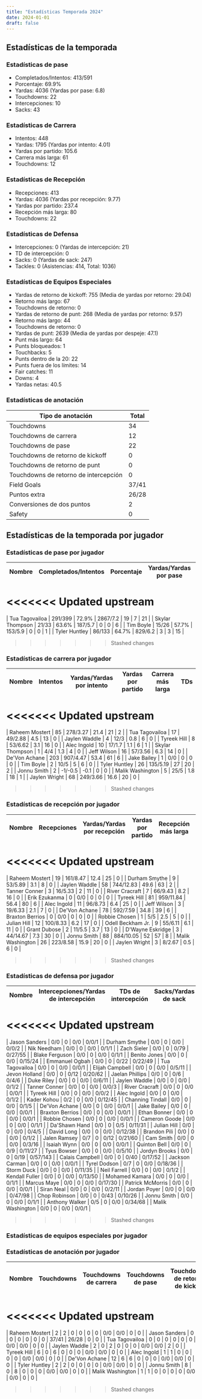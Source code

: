 ```yaml
---
title: "Estadísticas Temporada 2024"
date: 2024-01-01
draft: false
---
```


## Estadísticas de la temporada
### Estadísticas de pase
* Completados/Intentos: 413/591
* Porcentaje: 69.9%
* Yardas: 4036 (Yardas por pase: 6.8)
* Touchdowns: 22
* Intercepciones: 10
* Sacks: 43

### Estadísticas de Carrera
* Intentos: 448
* Yardas: 1795 (Yardas por intento: 4.01)
* Yardas por partido: 105.6
* Carrera más larga: 61
* Touchdowns: 12

### Estadísticas de Recepción
* Recepciones: 413
* Yardas: 4036 (Yardas por recepción: 9.77)
* Yardas por partido: 237.4
* Recepción más larga: 80
* Touchdowns: 22

### Estadísticas de Defensa
* Intercepciones: 0 (Yardas de intercepción: 21)
* TD de intercepción: 0
* Sacks: 0 (Yardas de sack: 247)
* Tackles: 0 (Asistencias: 414, Total: 1036)

### Estadísticas de Equipos Especiales
* Yardas de retorno de kickoff: 755 (Media de yardas por retorno: 29.04)
* Retorno más largo: 67
* Touchdowns de retorno: 0
* Yardas de retorno de punt: 268 (Media de yardas por retorno: 9.57)
* Retorno más largo: 44
* Touchdowns de retorno: 0
* Yardas de punt: 2639 (Media de yardas por despeje: 47.1)
* Punt más largo: 64
* Punts bloqueados: 1
* Touchbacks: 5
* Punts dentro de la 20: 22
* Punts fuera de los límites: 14
* Fair catches: 11
* Downs: 4
* Yardas netas: 40.5

### Estadísticas de anotación
| Tipo de anotación | Total |
|-------------------|-------|
| Touchdowns | 34 |
| Touchdowns de carrera | 12 |
| Touchdowns de pase | 22 |
| Touchdowns de retorno de kickoff | 0 |
| Touchdowns de retorno de punt | 0 |
| Touchdowns de retorno de intercepción | 0 |
| Field Goals | 37/41 |
| Puntos extra | 26/28 |
| Conversiones de dos puntos | 2 |
| Safety | 0 |

## Estadísticas de la temporada por jugador
### Estadísticas de pase por jugador
| Nombre | Completados/Intentos | Porcentaje | Yardas/Yardas por pase | TDs | Intercepciones | Sacks |
|--------|----------------------|------------|------------------------|-----|----------------|-------|
<<<<<<< Updated upstream
=======
| Tua Tagovailoa | 291/399 | 72.9% | 2867/7.2 | 19 | 7 | 21 |
| Skylar Thompson | 21/33 | 63.6% | 187/5.7 | 0 | 0 | 6 |
| Tim Boyle | 15/26 | 57.7% | 153/5.9 | 0 | 0 | 1 |
| Tyler Huntley | 86/133 | 64.7% | 829/6.2 | 3 | 3 | 15 |
>>>>>>> Stashed changes


### Estadísticas de carrera por jugador
| Nombre | Intentos | Yardas/Yardas por intento | Yardas por partido | Carrera más larga | TDs |
|--------|----------|--------------------------|--------------------|-------------------|-----|
<<<<<<< Updated upstream
=======
| Raheem Mostert | 85 | 278/3.27 | 21.4 | 21 | 2 |
| Tua Tagovailoa | 17 | 49/2.88 | 4.5 | 13 | 0 |
| Jaylen Waddle | 4 | 12/3 | 0.8 | 6 | 0 |
| Tyreek Hill | 8 | 53/6.62 | 3.1 | 16 | 0 |
| Alec Ingold | 10 | 17/1.7 | 1.1 | 6 | 1 |
| Skylar Thompson | 1 | 4/4 | 1.3 | 4 | 0 |
| Jeff Wilson | 16 | 57/3.56 | 6.3 | 14 | 0 |
| De'Von Achane | 203 | 907/4.47 | 53.4 | 61 | 6 |
| Jake Bailey | 1 | 0/0 | 0 | 0 | 0 |
| Tim Boyle | 2 | 10/5 | 5 | 6 | 0 |
| Tyler Huntley | 26 | 135/5.19 | 27 | 20 | 2 |
| Jonnu Smith | 2 | -1/-0.5 | -0.1 | 0 | 0 |
| Malik Washington | 5 | 25/5 | 1.8 | 18 | 1 |
| Jaylen Wright | 68 | 249/3.66 | 16.6 | 20 | 0 |
>>>>>>> Stashed changes


### Estadísticas de recepción por jugador
| Nombre | Recepciones | Yardas/Yardas por recepción | Yardas por partido | Recepción más larga | TDs |
|--------|-------------|----------------------------|--------------------|---------------------|-----|
<<<<<<< Updated upstream
=======
| Raheem Mostert | 19 | 161/8.47 | 12.4 | 25 | 0 |
| Durham Smythe | 9 | 53/5.89 | 3.1 | 8 | 0 |
| Jaylen Waddle | 58 | 744/12.83 | 49.6 | 63 | 2 |
| Tanner Conner | 3 | 16/5.33 | 2 | 11 | 0 |
| River Cracraft | 7 | 66/9.43 | 8.2 | 16 | 0 |
| Erik Ezukanma | 0 | 0/0 | 0 | 0 | 0 |
| Tyreek Hill | 81 | 959/11.84 | 56.4 | 80 | 6 |
| Alec Ingold | 11 | 96/8.73 | 6.4 | 25 | 0 |
| Jeff Wilson | 3 | 19/6.33 | 2.1 | 7 | 0 |
| De'Von Achane | 78 | 592/7.59 | 34.8 | 39 | 6 |
| Braxton Berrios | 0 | 0/0 | 0 | 0 | 0 |
| Robbie Chosen | 1 | 5/5 | 2.5 | 5 | 0 |
| Julian Hill | 12 | 100/8.33 | 6.2 | 17 | 0 |
| Odell Beckham Jr. | 9 | 55/6.11 | 6.1 | 11 | 0 |
| Grant Dubose | 2 | 11/5.5 | 3.7 | 13 | 0 |
| D'Wayne Eskridge | 3 | 44/14.67 | 7.3 | 30 | 0 |
| Jonnu Smith | 88 | 884/10.05 | 52 | 57 | 8 |
| Malik Washington | 26 | 223/8.58 | 15.9 | 20 | 0 |
| Jaylen Wright | 3 | 8/2.67 | 0.5 | 6 | 0 |
>>>>>>> Stashed changes


### Estadísticas de defensa por jugador
| Nombre | Intercepciones/Yardas de intercepción | TDs de intercepción | Sacks/Yardas de sack | Tackles/Asistencias/Total |
|--------|--------------------------------------|---------------------|-----------------------|--------------------------|
<<<<<<< Updated upstream
=======
| Jason Sanders | 0/0 | 0 | 0/0 | 0/0/1 |
| Durham Smythe | 0/0 | 0 | 0/0 | 0/0/2 |
| Nik Needham | 0/0 | 0 | 0/0 | 0/1/1 |
| Zach Sieler | 0/0 | 0 | 0/79 | 0/27/55 |
| Blake Ferguson | 0/0 | 0 | 0/0 | 0/1/1 |
| Benito Jones | 0/0 | 0 | 0/0 | 0/15/24 |
| Emmanuel Ogbah | 0/0 | 0 | 0/22 | 0/22/49 |
| Tua Tagovailoa | 0/0 | 0 | 0/0 | 0/0/1 |
| Elijah Campbell | 0/0 | 0 | 0/0 | 0/5/11 |
| Jevon Holland | 0/0 | 0 | 0/12 | 0/20/62 |
| Jaelan Phillips | 0/0 | 0 | 0/6 | 0/4/6 |
| Duke Riley | 0/0 | 0 | 0/0 | 0/6/11 |
| Jaylen Waddle | 0/0 | 0 | 0/0 | 0/1/2 |
| Tanner Conner | 0/0 | 0 | 0/0 | 0/0/3 |
| River Cracraft | 0/0 | 0 | 0/0 | 0/0/1 |
| Tyreek Hill | 0/0 | 0 | 0/0 | 0/0/2 |
| Alec Ingold | 0/0 | 0 | 0/0 | 0/1/2 |
| Kader Kohou | 0/2 | 0 | 0/0 | 0/12/45 |
| Channing Tindall | 0/0 | 0 | 0/0 | 0/1/5 |
| De'Von Achane | 0/0 | 0 | 0/0 | 0/0/1 |
| Jake Bailey | 0/0 | 0 | 0/0 | 0/0/1 |
| Braxton Berrios | 0/0 | 0 | 0/0 | 0/0/1 |
| Ethan Bonner | 0/0 | 0 | 0/0 | 0/0/1 |
| Robbie Chosen | 0/0 | 0 | 0/0 | 0/0/1 |
| Cameron Goode | 0/0 | 0 | 0/0 | 0/1/1 |
| Da'Shawn Hand | 0/0 | 0 | 0/5 | 0/11/31 |
| Julian Hill | 0/0 | 0 | 0/0 | 0/4/5 |
| David Long | 0/0 | 0 | 0/0 | 0/12/38 |
| Brandon Pili | 0/0 | 0 | 0/0 | 0/1/2 |
| Jalen Ramsey | 0/7 | 0 | 0/12 | 0/21/60 |
| Cam Smith | 0/0 | 0 | 0/0 | 0/3/16 |
| Isaiah Wynn | 0/0 | 0 | 0/0 | 0/0/1 |
| Quinton Bell | 0/0 | 0 | 0/9 | 0/11/27 |
| Tyus Bowser | 0/0 | 0 | 0/0 | 0/5/10 |
| Jordyn Brooks | 0/0 | 0 | 0/19 | 0/57/143 |
| Calais Campbell | 0/0 | 0 | 0/40 | 0/17/52 |
| Jackson Carman | 0/0 | 0 | 0/0 | 0/0/1 |
| Tyrel Dodson | 0/7 | 0 | 0/0 | 0/18/36 |
| Storm Duck | 0/0 | 0 | 0/0 | 0/11/35 |
| Neil Farrell | 0/0 | 0 | 0/0 | 0/1/2 |
| Kendall Fuller | 0/0 | 0 | 0/0 | 0/13/50 |
| Mohamed Kamara | 0/0 | 0 | 0/0 | 0/1/1 |
| Marcus Maye | 0/0 | 0 | 0/0 | 0/17/30 |
| Patrick McMorris | 0/0 | 0 | 0/0 | 0/0/1 |
| Siran Neal | 0/0 | 0 | 0/0 | 0/2/11 |
| Jordan Poyer | 0/0 | 0 | 0/0 | 0/47/98 |
| Chop Robinson | 0/0 | 0 | 0/43 | 0/10/26 |
| Jonnu Smith | 0/0 | 0 | 0/0 | 0/1/1 |
| Anthony Walker | 0/5 | 0 | 0/0 | 0/34/68 |
| Malik Washington | 0/0 | 0 | 0/0 | 0/0/1 |
>>>>>>> Stashed changes


### Estadísticas de equipos especiales por jugador
<!-- Puedes agregar aquí tablas para KickoffReturn, PuntReturn, Punting, Kicking si lo necesitas -->

### Estadísticas de anotación por jugador
| Nombre | Touchdowns | Touchdowns de carrera | Touchdowns de pase | Touchdowns de retorno de kickoff | Touchdowns de retorno de punt | Touchdowns de retorno de intercepción | Field Goals | Puntos extra | Conversiones de dos puntos | Safety |
|--------|------------|----------------|---------------------|----------------------------------|-------------------------------|----------------------------------|------------|--------------|--------------------------|--------|
<<<<<<< Updated upstream
=======
| Raheem Mostert | 2 | 2 | 0 | 0 | 0 | 0 | 0/0 | 0/0 | 0 | 0 |
| Jason Sanders | 0 | 0 | 0 | 0 | 0 | 0 | 37/41 | 26/28 | 0 | 0 |
| Tua Tagovailoa | 0 | 0 | 0 | 0 | 0 | 0 | 0/0 | 0/0 | 0 | 0 |
| Jaylen Waddle | 2 | 0 | 2 | 0 | 0 | 0 | 0/0 | 0/0 | 2 | 0 |
| Tyreek Hill | 6 | 0 | 6 | 0 | 0 | 0 | 0/0 | 0/0 | 0 | 0 |
| Alec Ingold | 1 | 1 | 0 | 0 | 0 | 0 | 0/0 | 0/0 | 0 | 0 |
| De'Von Achane | 12 | 6 | 6 | 0 | 0 | 0 | 0/0 | 0/0 | 0 | 0 |
| Tyler Huntley | 2 | 2 | 0 | 0 | 0 | 0 | 0/0 | 0/0 | 0 | 0 |
| Jonnu Smith | 8 | 0 | 8 | 0 | 0 | 0 | 0/0 | 0/0 | 0 | 0 |
| Malik Washington | 1 | 1 | 0 | 0 | 0 | 0 | 0/0 | 0/0 | 0 | 0 |
>>>>>>> Stashed changes
